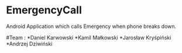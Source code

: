 # EmergencyCall
Android Application which calls Emergency when phone breaks down.

#Team :
*Daniel Karwowski
*Kamil Małkowski
*Jarosław Kryśpiński
*Andrzej Dziwiński
